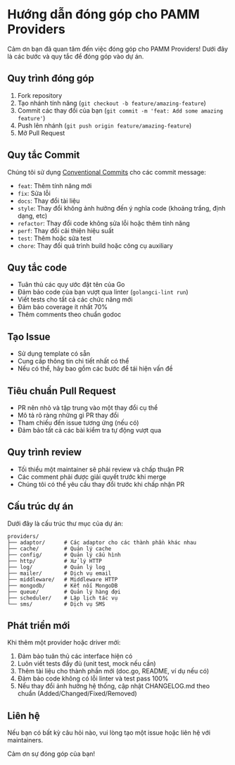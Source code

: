 # Hướng dẫn đóng góp cho PAMM Providers

Cảm ơn bạn đã quan tâm đến việc đóng góp cho PAMM Providers! Dưới đây là các bước và quy tắc để đóng góp vào dự án.

## Quy trình đóng góp

1. Fork repository
2. Tạo nhánh tính năng (`git checkout -b feature/amazing-feature`)
3. Commit các thay đổi của bạn (`git commit -m 'feat: Add some amazing feature'`)
4. Push lên nhánh (`git push origin feature/amazing-feature`)
5. Mở Pull Request

## Quy tắc Commit

Chúng tôi sử dụng [Conventional Commits](https://www.conventionalcommits.org/) cho các commit message:

- `feat`: Thêm tính năng mới
- `fix`: Sửa lỗi
- `docs`: Thay đổi tài liệu
- `style`: Thay đổi không ảnh hưởng đến ý nghĩa code (khoảng trắng, định dạng, etc)
- `refactor`: Thay đổi code không sửa lỗi hoặc thêm tính năng
- `perf`: Thay đổi cải thiện hiệu suất
- `test`: Thêm hoặc sửa test
- `chore`: Thay đổi quá trình build hoặc công cụ auxiliary

## Quy tắc code

- Tuân thủ các quy ước đặt tên của Go
- Đảm bảo code của bạn vượt qua linter (`golangci-lint run`)
- Viết tests cho tất cả các chức năng mới
- Đảm bảo coverage ít nhất 70%
- Thêm comments theo chuẩn godoc

## Tạo Issue

- Sử dụng template có sẵn
- Cung cấp thông tin chi tiết nhất có thể
- Nếu có thể, hãy bao gồm các bước để tái hiện vấn đề

## Tiêu chuẩn Pull Request

- PR nên nhỏ và tập trung vào một thay đổi cụ thể
- Mô tả rõ ràng những gì PR thay đổi
- Tham chiếu đến issue tương ứng (nếu có)
- Đảm bảo tất cả các bài kiểm tra tự động vượt qua

## Quy trình review

- Tối thiểu một maintainer sẽ phải review và chấp thuận PR
- Các comment phải được giải quyết trước khi merge
- Chúng tôi có thể yêu cầu thay đổi trước khi chấp nhận PR

## Cấu trúc dự án

Dưới đây là cấu trúc thư mục của dự án:

```
providers/
├── adaptor/      # Các adaptor cho các thành phần khác nhau
├── cache/        # Quản lý cache
├── config/       # Quản lý cấu hình
├── http/         # Xử lý HTTP
├── log/          # Quản lý log
├── mailer/       # Dịch vụ email
├── middleware/   # Middleware HTTP
├── mongodb/      # Kết nối MongoDB
├── queue/        # Quản lý hàng đợi
├── scheduler/    # Lập lịch tác vụ
└── sms/          # Dịch vụ SMS
```

## Phát triển mới

Khi thêm một provider hoặc driver mới:

1. Đảm bảo tuân thủ các interface hiện có
2. Luôn viết tests đầy đủ (unit test, mock nếu cần)
3. Thêm tài liệu cho thành phần mới (doc.go, README, ví dụ nếu có)
4. Đảm bảo code không có lỗi linter và test pass 100%
5. Nếu thay đổi ảnh hưởng hệ thống, cập nhật CHANGELOG.md theo chuẩn (Added/Changed/Fixed/Removed)

## Liên hệ

Nếu bạn có bất kỳ câu hỏi nào, vui lòng tạo một issue hoặc liên hệ với maintainers.

Cảm ơn sự đóng góp của bạn!
